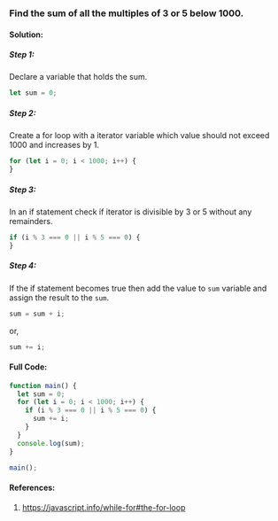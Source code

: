 ### Find the sum of all the multiples of 3 or 5 below 1000.

#### Solution:

##### Step 1:
Declare a variable that holds the sum.
```js
let sum = 0;
```

##### Step 2:
Create a for loop with a iterator variable which value should not exceed 1000 and increases by 1.
```js 
for (let i = 0; i < 1000; i++) {
}
```
##### Step 3:
In an if statement check if iterator is divisible by 3 or 5 without any remainders.
```js
if (i % 3 === 0 || i % 5 === 0) {
}
```
##### Step 4:
If the if statement becomes true then add the value to `sum` variable and assign the result to the `sum`.

```js
sum = sum + i;
```

or,

```js
sum += i;
```

#### Full Code:

```js
function main() {
  let sum = 0;
  for (let i = 0; i < 1000; i++) {
    if (i % 3 === 0 || i % 5 === 0) {
      sum += i;
    }
  }
  console.log(sum);
}

main();
```

#### References:
1. https://javascript.info/while-for#the-for-loop